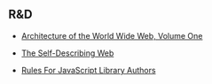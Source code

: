 R&D
---

* [Architecture of the World Wide Web, Volume One](http://www.w3.org/TR/webarch/)

* [The Self-Describing Web](http://www.w3.org/2001/tag/doc/selfDescribingDocuments.html)
 
* [Rules For JavaScript Library Authors](http://deanedwards.me.uk/weblog/2007/03/rules/) 
